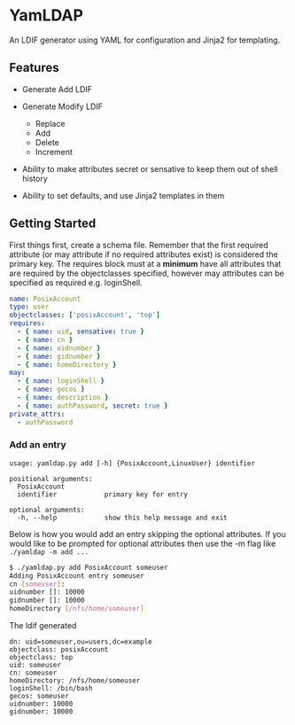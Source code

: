 YamLDAP
================================================

An LDIF generator using YAML for configuration and Jinja2 for templating. 

## Features
- Generate Add LDIF
- Generate Modify LDIF
  - Replace
  - Add
  - Delete
  - Increment

- Ability to make attributes secret or sensative to keep them out of shell history
- Ability to set defaults, and use Jinja2 templates in them

## Getting Started

First things first, create a schema file. Remember that the first required attribute (or may attribute if no required attributes exist) is considered the primary key. The requires block must at a **minimum** have all attributes that are required by the objectclasses specified, however may attributes can be specified as required e.g. loginShell.

```yaml
name: PosixAccount
type: user
objectclasses: ['posixAccount', 'top']
requires:
  - { name: uid, sensative: true }
  - { name: cn }
  - { name: uidnumber }
  - { name: gidnumber }
  - { name: homeDirectory }
may:
  - { name: loginShell }
  - { name: gecos }
  - { name: description }
  - { name: authPassword, secret: true }
private_attrs:
  - authPassword
```

### Add an entry
```
usage: yamldap.py add [-h] {PosixAccount,LinuxUser} identifier

positional arguments:
  PosixAccount
  identifier            primary key for entry

optional arguments:
  -h, --help            show this help message and exit
```

Below is how you would add an entry skipping the optional attributes. If you would like to be prompted for optional attributes then use the -m flag like
`./yamldap -m add ...`

```bash
$ ./yamldap.py add PosixAccount someuser
Adding PosixAccount entry someuser
cn [someuser]: 
uidnumber []: 10000
gidnumber []: 10000
homeDirectory [/nfs/home/someuser]
```

The ldif generated
```
dn: uid=someuser,ou=users,dc=example
objectclass: posixAccount
objectclass: top
uid: someuser
cn: someuser
homeDirectory: /nfs/home/someuser
loginShell: /bin/bash
gecos: someuser
uidnumber: 10000
gidnumber: 10000
```